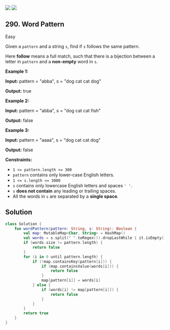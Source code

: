 [![](https://img.shields.io/github/stars/LeetCode-Top-Interview-150/LeetCode-Top-Interview-150?label=Stars&style=flat-square)](https://github.com/LeetCode-Top-Interview-150/LeetCode-Top-Interview-150)
[![](https://img.shields.io/github/forks/LeetCode-Top-Interview-150/LeetCode-Top-Interview-150?label=Fork%20me%20on%20GitHub%20&style=flat-square)](https://github.com/LeetCode-Top-Interview-150/LeetCode-Top-Interview-150/fork)

## 290\. Word Pattern

Easy

Given a `pattern` and a string `s`, find if `s` follows the same pattern.

Here **follow** means a full match, such that there is a bijection between a letter in `pattern` and a **non-empty** word in `s`.

**Example 1:**

**Input:** pattern = "abba", s = "dog cat cat dog"

**Output:** true

**Example 2:**

**Input:** pattern = "abba", s = "dog cat cat fish"

**Output:** false

**Example 3:**

**Input:** pattern = "aaaa", s = "dog cat cat dog"

**Output:** false

**Constraints:**

*   `1 <= pattern.length <= 300`
*   `pattern` contains only lower-case English letters.
*   `1 <= s.length <= 3000`
*   `s` contains only lowercase English letters and spaces `' '`.
*   `s` **does not contain** any leading or trailing spaces.
*   All the words in `s` are separated by a **single space**.

## Solution

```kotlin
class Solution {
    fun wordPattern(pattern: String, s: String): Boolean {
        val map: MutableMap<Char, String> = HashMap()
        val words = s.split(" ".toRegex()).dropLastWhile { it.isEmpty() }.toTypedArray()
        if (words.size != pattern.length) {
            return false
        }
        for (i in 0 until pattern.length) {
            if (!map.containsKey(pattern[i])) {
                if (map.containsValue(words[i])) {
                    return false
                }
                map[pattern[i]] = words[i]
            } else {
                if (words[i] != map[pattern[i]]) {
                    return false
                }
            }
        }
        return true
    }
}
```